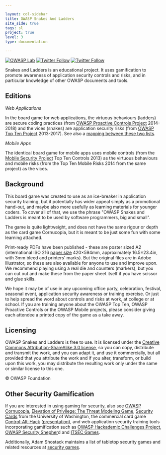```yaml
---

layout: col-sidebar
title: OWASP Snakes And Ladders
site_side: true
tags: sl
project: true
level: 3
type: documentation

---
```


[![OWASP Lab](https://img.shields.io/badge/owasp-lab%20project-yellow.svg)](https://www2.owasp.org/projects#div-lab)
[![Twitter Follow](https://img.shields.io/twitter/follow/OWASPSnakesWeb?style=social)](https://twitter.com/OWASPSnakesWeb)
[![Twitter Follow](https://img.shields.io/twitter/follow/OWASPSnakesMob?style=social)](https://twitter.com/OWASPSnakesMob)

Snakes and Ladders is an educational project. It uses gamification to promote awareness of application security controls and risks, and in particular knowledge of other OWASP documents and tools.

## Editions

*Web Applications*

In the board game for web applications, the virtuous behaviours (ladders) are secure coding practices (from [OWASP Proactive Controls Project](https://www2.owasp.org/www-project-proactive-controls) 2014-2018) and the vices (snakes) are application security risks (from [OWASP Top Ten Project](https://www2.owasp.org/www-project-top-ten) 2013-2017). See also a [mapping between these two lists](https://www2.owasp.org/www-project-proactive-controls/2018/OWASP_TOP_10_Proactive_Controls_2018_V3_PL.pdf).

*Mobile Apps*

The identical board game for mobile apps uses mobile controls (from the [Mobile Security Project](https://www2.owasp.org/www-project-mobile-security) Top Ten Controls 2013) as the virtuous behaviours and mobile risks (from the Top Ten Mobile Risks 2014 from the same project) as the vices.

## Background

This board game was created to use as an ice-breaker in application security training, but it potentially has wider appeal simply as a promotional hand-out, and maybe also more usefully as learning materials for younger coders. To cover all of that, we use the phrase "OWASP Snakes and Ladders is meant to be used by software programmers, big and small".

The game is quite lightweight, and does not have the same rigour or depth as the card game Cornucopia, but it is meant to be just some fun with some learning attached.

Print-ready PDFs have been published - these are poster sized A2 (international ISO 216 [paper size](https://en.wikipedia.org/wiki/Paper_size) 420×594mm, approximately 16.5×23.4in, with 3mm bleed and printers' marks). But the original files are in Adobe Illustrator, so these are also available for anyone to use and improve upon. We recommend playing using a real die and counters (markers), but you can cut out and make these from the paper sheet itself if you have scissor and glue skills.

We hope it may be of use in any upcoming office party, celebration, festival, seasonal event, application security awareness or training exercise. Or just to help spread the word about controls and risks at work, at college or at school. If you are training anyone about the OWASP Top Ten, OWASP Proactive Controls or the OWASP Mobile projects, please consider giving each attendee a printed copy of the game as a take away.

## Licensing

OWASP Snakes and Ladders is free to use. It is licensed under the [Creative Commons Attribution-ShareAlike 3.0 license](http://creativecommons.org/licenses/by-sa/3.0/), so you can copy, distribute and transmit the work, and you can adapt it, and use it commercially, but all provided that you attribute the work and if you alter, transform, or build upon this work, you may distribute the resulting work only under the same or similar license to this one.

© OWASP Foundation

## Other Security Gamification

If you are interested in using gaming for security, also see [OWASP Cornucopia](https://www2.owasp.org/www-project-cornucopia), [Elevation of Privilege: The Threat Modeling Game](http://www.microsoft.com/security/sdl/adopt/eop.aspx), [Security Cards](http://securitycards.cs.washington.edu/) from the University of Washington, the commercial card game [Control-Alt-Hack](http://www.controlalthack.com/) ([presentation](http://media.blackhat.com/bh-us-12/Briefings/Kohno/BH_US_12_Kohno_Control_Alt_Hack_Slides.pdf)), and web application security training tools incorporating gamification such as [OWASP Hackademic Challenges Project](https://www2.owasp.org/www-project-hackademic-challenges), [OWASP Security Shepher](https://www2.owasp.org/www-project-security-shepherd)d and [ITSEC Games](http://itsecgames.blogspot.co.uk/).

Additionally, Adam Shostack maintains a list of tabletop security games and related resources at [security games](http://adam.shostack.org/games.html).



<!-- Standard Chapter Page Template
This is an example of a Project or Chapter page.
Please change these items to indicate the actual information you wish to present. In addition to this information, the 'front-matter' above the text should be modified to reflect your actual information.  An explanation of each of the front-matter items is below:

{front matter for this file}

```
- layout: This is the layout used by project and chapter pages.  You should leave this value as col-sidebar
- title: This is the title of your project or chapter page, usually the name.  For example, OWASP Zed Attack Proxy or OWASP Baltimore
- tags: This is a space-delimited list of tags you associate with your project or chapter.  If you are using tabs, at least one of these tags should be unique in order to be used in the tabs files (an example tab is included in this repo) 
- region: This is the region you are in according to our data
```

{copy for this file (index.md)}
Replace the text above the commented area with your information in the format below:
```
## Welcome
Include some information here about your chapter

## Participation
The Open Web Application Security Project (OWASP) is a nonprofit foundation that works to improve the security of software. All of our projects ,tools, documents, forums, and chapters are free and open to anyone interested in improving application security. 

Chapters are led by local leaders in accordance with the [Chapter Leader Handbook](/www-policy/rules-of-procedure/chapter-handbook). Financial contributions should only be made online using the authorized online donation button. To be a SPEAKER at ANY OWASP Chapter in the world simply review the [speaker agreement](/www-policy/speaker-agreement) and then contact the local chapter leader with details of what OWASP Project, independent research, or related software security topic you would like to present.

Everyone is welcome and encouraged to participate in our [Projects](/projects), [Local Chapters](/chapters), [Events](/events), [Online Groups](https://groups.google.com/a/owasp.com/){:target='_blank'}, and [Community Slack Channel](https://owasp.slack.com/){:target='_blank'}. We especially encourage diversity in all our initiatives. OWASP is a fantastic place to learn about application security, to network, and even to build your reputation as an expert. We also encourage you to be [become a member](/membership) or consider a [donation](/donate) to support our ongoing work.

## Local News
- Meeting Location
- Everyone is welcome to join us at our chapter meetings.

```
{info.md}

This separate file is where you should place links to your Google Group and Meetup page. It will be automatically rendered in the column sidebar.

{leaders.md}

Another separate file that should simply include each leaders name with mailto link as a list. It will also be automatically rendered in the column sidebar.

-->
